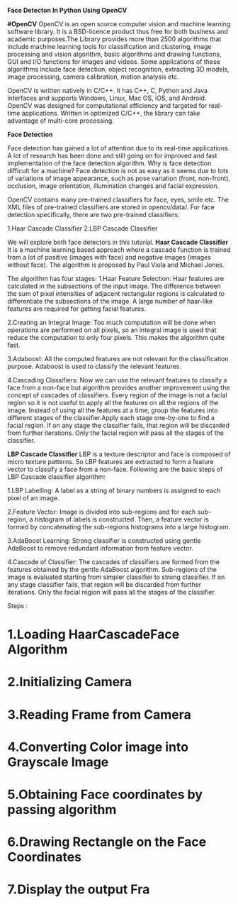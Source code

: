**Face Detecton In Python Using OpenCV**

**#OpenCV**
OpenCV is an open source computer vision and machine learning software library. It is a BSD-licence product thus free for both business and academic purposes.The Library provides more than 2500 algorithms that include machine learning tools for classification and clustering, image processing and vision algorithm, basic algorithms and drawing functions, GUI and I/O functions for images and videos. Some applications of these algorithms include face detection, object recognition, extracting 3D models, image processing, camera calibration, motion analysis etc.

OpenCV is written natively in C/C++. It has C++, C, Python and Java interfaces and supports Windows, Linux, Mac OS, iOS, and Android. OpenCV was designed for computational efficiency and targeted for real-time applications. Written in optimized C/C++, the library can take advantage of multi-core processing.

**Face Detection**

Face detection has gained a lot of attention due to its real-time applications. A lot of research has been done and still going on for improved and fast implementation of the face detection algorithm. Why is face detection difficult for a machine? Face detection is not as easy as it seems due to lots of variations of image appearance, such as pose variation (front, non-front), occlusion, image orientation, illumination changes and facial expression.

OpenCV contains many pre-trained classifiers for face, eyes, smile etc. The XML files of pre-trained classifiers are stored in opencv/data/. For face detection specifically, there are two pre-trained classifiers:

1.Haar Cascade Classifier
2.LBP Cascade Classifier

We will explore both face detectors in this tutorial.
**Haar Cascade Classifier**
It is a machine learning based approach where a cascade function is trained from a lot of positive (images with face) and negative images (images without face). The algorithm is proposed by Paul Viola and Michael Jones.

The algorithm has four stages:
1.Haar Feature Selection:
Haar features are calculated in the subsections of the input image. The difference between the sum of pixel intensities of adjacent rectangular regions is calculated to differentiate the subsections of the image. A large number of haar-like features are required for getting facial features.

2.Creating an Integral Image:
Too much computation will be done when operations are performed on all pixels, so an integral image is used that reduce the computation to only four pixels. This makes the algorithm quite fast.

3.Adaboost:
All the computed features are not relevant for the classification purpose. Adaboost is used to classify the relevant features.

4.Cascading Classifiers:
Now we can use the relevant features to classify a face from a non-face but algorithm provides another improvement using the concept of cascades of classifiers. Every region of the image is not a facial region so it is not useful to apply all the features on all the regions of the image. Instead of using all the features at a time, group the features into different stages of the classifier.Apply each stage one-by-one to find a facial region. If on any stage the classifier fails, that region will be discarded from further iterations. Only the facial region will pass all the stages of the classifier.

**LBP Cascade Classifier**
LBP is a texture descriptor and face is composed of micro texture patterns. So LBP features are extracted to form a feature vector to classify a face from a non-face. Following are the basic steps of LBP Cascade classifier algorithm:

1.LBP Labelling:
A label as a string of binary numbers is assigned to each pixel of an image.

2.Feature Vector:
Image is divided into sub-regions and for each sub-region, a histogram of labels is constructed. Then, a feature vector is formed by concatenating the sub-regions histograms into a large histogram.

3.AdaBoost Learning:
Strong classifier is constructed using gentle AdaBoost to remove redundant information from feature vector.

4.Cascade of Classifier:
The cascades of classifiers are formed from the features obtained by the gentle AdaBoost algorithm. Sub-regions of the image is evaluated starting from simpler classifier to strong classifier. If on any stage classifier fails, that region will be discarded from further iterations. Only the facial region will pass all the stages of the classifier.

Steps :
   # 1.Loading HaarCascadeFace Algorithm
   # 2.Initializing Camera
   # 3.Reading Frame from Camera
   # 4.Converting Color image into Grayscale Image
   # 5.Obtaining Face coordinates by passing algorithm
   # 6.Drawing Rectangle on the Face Coordinates
   # 7.Display the output Fra
